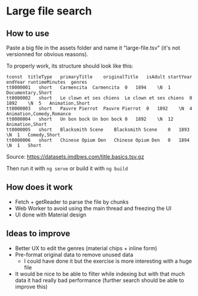 # Large file search

## How to use

Paste a big file in the assets folder and name it "large-file.tsv" (it's not versionned for obvious reasons).

To properly work, its structure should look like this:

```
tconst	titleType	primaryTitle	originalTitle	isAdult	startYear	endYear	runtimeMinutes	genres
tt0000001	short	Carmencita	Carmencita	0	1894	\N	1	Documentary,Short
tt0000002	short	Le clown et ses chiens	Le clown et ses chiens	0	1892	\N	5	Animation,Short
tt0000003	short	Pauvre Pierrot	Pauvre Pierrot	0	1892	\N	4	Animation,Comedy,Romance
tt0000004	short	Un bon bock	Un bon bock	0	1892	\N	12	Animation,Short
tt0000005	short	Blacksmith Scene	Blacksmith Scene	0	1893	\N	1	Comedy,Short
tt0000006	short	Chinese Opium Den	Chinese Opium Den	0	1894	\N	1	Short
```

Source: https://datasets.imdbws.com/title.basics.tsv.gz

Then run it with `ng serve` or build it with `ng build`

## How does it work

- Fetch + getReader to parse the file by chunks
- Web Worker to avoid using the main thread and freezing the UI
- UI done with Material design

## Ideas to improve

- Better UX to edit the genres (material chips + inline form)
- Pre-format original data to remove unused data
  - I could have done it but the exercise is more interesting with a huge file
- It would be nice to be able to filter while indexing but with that much data it had really bad performance (further search should be able to improve this)
